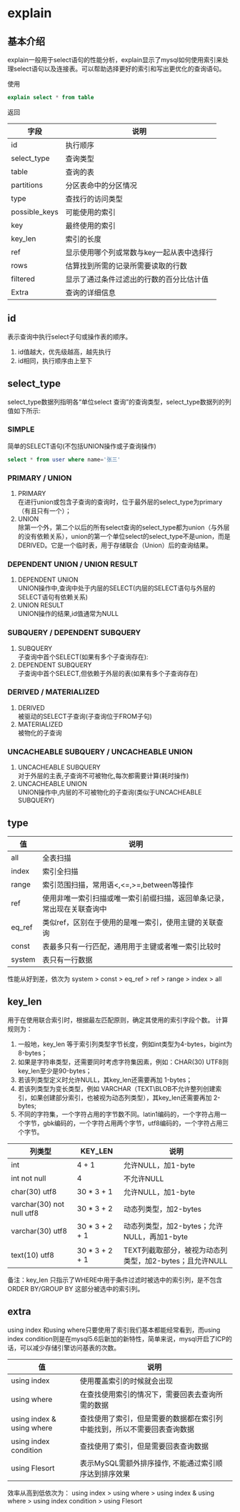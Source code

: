 # explain

## 基本介绍
explain一般用于select语句的性能分析，explain显示了mysql如何使用索引来处理select语句以及连接表。可以帮助选择更好的索引和写出更优化的查询语句。

使用
``` sql
explain select * from table
```

返回

| 字段 | 说明 |
| ------ | ------ |
| id | 执行顺序 |
| select_type | 查询类型 |
| table | 查询的表 |
| partitions | 分区表命中的分区情况 |
| type | 查找行的访问类型 |
| possible_keys | 可能使用的索引 |
| key | 最终使用的索引 |
| key_len | 索引的长度 |
| ref | 显示使用哪个列或常数与key一起从表中选择行 |
| rows | 估算找到所需的记录所需要读取的行数 |
| filtered | 显示了通过条件过滤出的行数的百分比估计值 |
| Extra | 查询的详细信息 |

## id
表示查询中执行select子句或操作表的顺序。
1. id值越大，优先级越高，越先执行
2. id相同，执行顺序由上至下

## select_type
select_type数据列指明各“单位select 查询”的查询类型，select_type数据列的列值如下所示:
### SIMPLE  
简单的SELECT语句(不包括UNION操作或子查询操作)
```sql
select * from user where name='张三'
```

### PRIMARY / UNION
1. PRIMARY  
在进行union或包含子查询的查询时，位于最外层的select_type为primary（有且只有一个）；
2. UNION  
除第一个外，第二个以后的所有select查询的select_type都为union（与外层的没有依赖关系），union的第一个单位select的select_type不是union，而是DERIVED。它是一个临时表，用于存储联合（Union）后的查询结果。


### DEPENDENT UNION / UNION RESULT  
1. DEPENDENT UNION  
UNION操作中,查询中处于内层的SELECT(内层的SELECT语句与外层的SELECT语句有依赖关系)
2. UNION RESULT  
UNION操作的结果,id值通常为NULL

### SUBQUERY / DEPENDENT SUBQUERY  
1. SUBQUERY  
子查询中首个SELECT(如果有多个子查询存在):
2. DEPENDENT SUBQUERY  
子查询中首个SELECT,但依赖于外层的表(如果有多个子查询存在)

### DERIVED / MATERIALIZED  
1. DERIVED  
被驱动的SELECT子查询(子查询位于FROM子句)
2. MATERIALIZED  
被物化的子查询

### UNCACHEABLE SUBQUERY / UNCACHEABLE UNION
1. UNCACHEABLE SUBQUERY  
对于外层的主表,子查询不可被物化,每次都需要计算(耗时操作)
2. UNCACHEABLE UNION  
UNION操作中,内层的不可被物化的子查询(类似于UNCACHEABLE SUBQUERY)

## type
| 值 | 说明 |
| ------ | ------ |
| all | 全表扫描 |
| index | 索引全扫描 |
| range | 索引范围扫描，常用语<,<=,>=,between等操作 |
| ref | 使用非唯一索引扫描或唯一索引前缀扫描，返回单条记录，常出现在关联查询中 |
| eq_ref | 类似ref，区别在于使用的是唯一索引，使用主键的关联查询 |
| const | 表最多只有一行匹配，通用用于主键或者唯一索引比较时 |
| system | 表只有一行数据 |

性能从好到差，依次为
system > const > eq_ref > ref > range > index > all

## key_len
用于在使用联合索引时，根据最左匹配原则，确定其使用的索引字段个数。
计算规则为：
1. 一般地，key_len 等于索引列类型字节长度，例如int类型为4-bytes，bigint为8-bytes；
2. 如果是字符串类型，还需要同时考虑字符集因素，例如：CHAR(30) UTF8则key_len至少是90-bytes；
3. 若该列类型定义时允许NULL，其key_len还需要再加 1-bytes；
4. 若该列类型为变长类型，例如 VARCHAR（TEXT\BLOB不允许整列创建索引，如果创建部分索引，也被视为动态列类型），其key_len还需要再加 2-bytes;
5. 不同的字符集，一个字符占用的字节数不同。latin1编码的，一个字符占用一个字节，gbk编码的，一个字符占用两个字节，utf8编码的，一个字符占用三个字节。

| 列类型 | KEY_LEN | 说明 |
| ------ | --------- | --- |
| int | 4 + 1 | 允许NULL，加1-byte |
| int not null | 4 | 不允许NULL |
| char(30) utf8 | 30 * 3 + 1 | 允许NULL，加1-byte |
| varchar(30) not null utf8 | 30 * 3 + 2 | 动态列类型，加2-bytes |
| varchar(30) utf8 | 30 * 3 + 2 + 1 | 动态列类型，加2-bytes；允许NULL，再加1-byte |
| text(10) utf8 | 30 * 3 + 2 + 1 | TEXT列截取部分，被视为动态列类型，加2-bytes；且允许NULL |

备注：key_len 只指示了WHERE中用于条件过滤时被选中的索引列，是不包含 ORDER BY/GROUP BY 这部分被选中的索引列。

## extra
using index 和using where只要使用了索引我们基本都能经常看到，而using index condition则是在mysql5.6后新加的新特性，简单来说，mysql开启了ICP的话，可以减少存储引擎访问基表的次数。

| 值 | 说明 |
| ------ | ------ |
| using index | 使用覆盖索引的时候就会出现 |
| using where | 在查找使用索引的情况下，需要回表去查询所需的数据 |
| using index & using where | 查找使用了索引，但是需要的数据都在索引列中能找到，所以不需要回表查询数据 |
| using index condition | 查找使用了索引，但是需要回表查询数据 |
| using Flesort	| 表示MySQL需额外排序操作, 不能通过索引顺序达到排序效果 |
效率从高到低依次为：
using index > using where > using index & using where > using index condition > using Flesort

